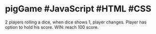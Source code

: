 # pigGame #JavaScript #HTML #CSS

2 players rolling a dice, when dice shows 1, player changes.
Player has option to hold his score. WIN: reach 100 score.

